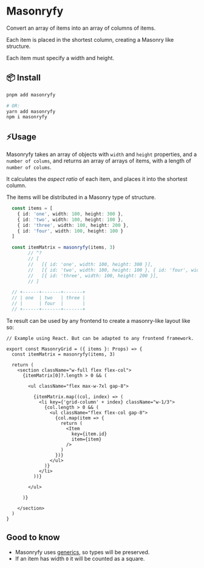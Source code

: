 # Masonryfy

Convert an array of items into an array of columns of items.

Each item is placed in the shortest column, creating a Masonry like structure.

Each item must specify a width and height.

## 📦 Install

```sh 
pnpm add masonryfy

# OR:
yarn add masonryfy
npm i masonryfy

```

## ⚡Usage

Masonryfy takes an array of objects with `width` and `height` properties, and a `number of colums`, and returns an array of arrays of items, with a length of `number of colums`.

It calculates the *aspect ratio* of each item, and places it into the shortest column.

The items will be distributed in a Masonry type of structure.

```ts
  const items = [ 
    { id: 'one', width: 100, height: 300 },
    { id: 'two', width: 100, height: 100 },
    { id: 'three', width: 100, height: 200 },
    { id: 'four', width: 100, height: 100 }
  ]

  const itemMatrix = masonryfy(items, 3)
        // ^? 
        // [
        //   [{ id: 'one', width: 100, height: 300 }],
        //   [{ id: 'two', width: 100, height: 100 }, { id: 'four', width: 100, height: 100 }],
        //   [{ id: 'three', width: 100, height: 200 }],
        // ]

  // +------+-------+-------+
  // | one  | two   | three |
  // |      | four  |       |
  // +------+-------+-------+
```

Te result can be used by any frontend to create a masonry-like layout like so:

```tsx
// Example using React. But can be adapted to any frontend framework.

export const MasonryGrid = ({ items }: Props) => {
  const itemMatrix = masonryfy(items, 3)

  return (
    <section className="w-full flex flex-col">
      {itemMatrix[0]?.length > 0 && (

        <ul className="flex max-w-7xl gap-8">

          {itemMatrix.map((col, index) => (
            <li key={'grid-column' + index} className="w-1/3">
              {col.length > 0 && (
                <ul className="flex flex-col gap-8">
                  {col.map(item => {
                    return (
                      <Item
                        key={item.id}
                        item={item}
                      />
                    )
                  })}
                </ul>
              )}
            </li>
          ))}

        </ul>

      )}

    </section>
  )
}
```

## Good to know


- Masonryfy uses [generics](https://www.typescriptlang.org/docs/handbook/2/generics.html), so types will be preserved.
- If an item has width `0` it will be counted as a square.
